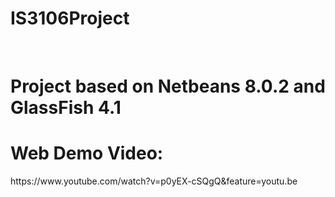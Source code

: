 # IS3106Project
</br>
<h1>Project based on Netbeans 8.0.2 and GlassFish 4.1</h1>
<h1>Web Demo Video:</h1>https://www.youtube.com/watch?v=p0yEX-cSQgQ&feature=youtu.be
